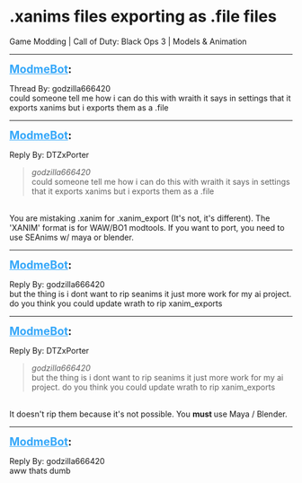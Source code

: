 # .xanims files exporting as .file files
Game Modding | Call of Duty: Black Ops 3 | Models & Animation

---
<strong style="font-size: 1.4em;"><span style="text-decoration: underline;text-decoration-color: #34a7f9;"><span style="color:#34a7f9;">ModmeBot</span></span>:</strong>

<p>Thread By: godzilla666420<br />could someone tell me how i can do this with wraith it says in settings that it exports xanims but i exports them as a .file</p>

---
<strong style="font-size: 1.4em;"><span style="text-decoration: underline;text-decoration-color: #34a7f9;"><span style="color:#34a7f9;">ModmeBot</span></span>:</strong>

<p>Reply By: DTZxPorter<br /><blockquote><em>godzilla666420</em><br />could someone tell me how i can do this with wraith it says in settings that it exports xanims but i exports them as a .file</blockquote><br /> You are mistaking .xanim for .xanim_export (It&#39;s not, it&#39;s different). The &#39;XANIM&#39; format is for WAW/BO1 modtools. If you want to port, you need to use SEAnims w/ maya or blender.</p>

---
<strong style="font-size: 1.4em;"><span style="text-decoration: underline;text-decoration-color: #34a7f9;"><span style="color:#34a7f9;">ModmeBot</span></span>:</strong>

<p>Reply By: godzilla666420<br />but the thing is i dont want to rip seanims it just more work for my ai project. do you think you could update wrath to rip xanim_exports</p>

---
<strong style="font-size: 1.4em;"><span style="text-decoration: underline;text-decoration-color: #34a7f9;"><span style="color:#34a7f9;">ModmeBot</span></span>:</strong>

<p>Reply By: DTZxPorter<br /><blockquote><em>godzilla666420</em><br />but the thing is i dont want to rip seanims it just more work for my ai project. do you think you could update wrath to rip xanim_exports</blockquote><br /> It doesn&#39;t rip them because it&#39;s not possible. You <strong>must </strong>use Maya / Blender.</p>

---
<strong style="font-size: 1.4em;"><span style="text-decoration: underline;text-decoration-color: #34a7f9;"><span style="color:#34a7f9;">ModmeBot</span></span>:</strong>

<p>Reply By: godzilla666420<br />aww thats dumb</p>
